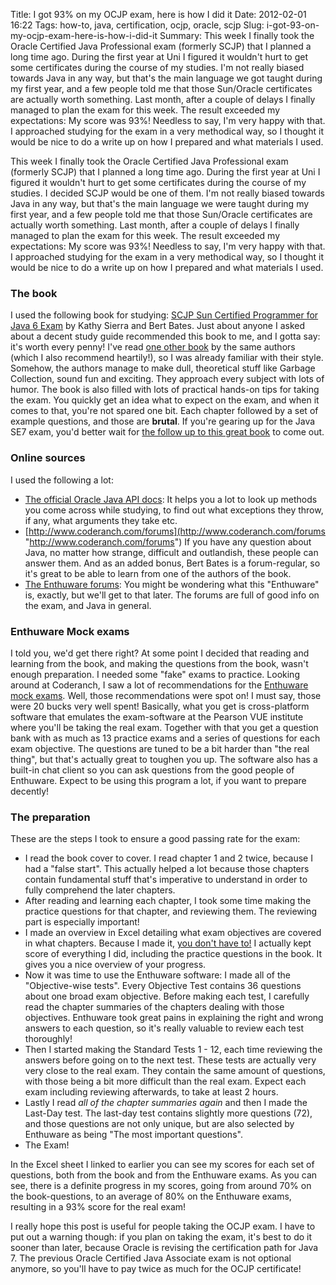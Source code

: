 Title: I got 93% on my OCJP exam, here is how I did it
Date: 2012-02-01 16:22
Tags: how-to, java, certification, ocjp, oracle, scjp
Slug: i-got-93-on-my-ocjp-exam-here-is-how-i-did-it
Summary: This week I finally took the Oracle Certified Java Professional exam (formerly SCJP) that I planned a long time ago. During the first year at Uni I figured it wouldn't hurt to get some certificates during the course of my studies. I'm not really biased towards Java in any way, but that's the main language we got taught during my first year, and a few people told me that those Sun/Oracle certificates are actually worth something. Last month, after a couple of delays I finally managed to plan the exam for this week. The result exceeded my expectations: My score was 93%! Needless to say, I'm very happy with that. I approached studying for the exam in a very methodical way, so I thought it would be nice to do a write up on how I prepared and what materials I used.

This week I finally took the Oracle Certified Java Professional exam (formerly SCJP) that I planned a long time ago. During the first year at Uni I figured it wouldn't hurt to get some certificates during the course of my studies. I decided SCJP would be one of them. I'm not really biased towards Java in any way, but that's the main language we were taught during my first year, and a few people told me that those Sun/Oracle certificates are actually worth something. Last month, after a couple of delays I finally managed to plan the exam for this week. The result exceeded my expectations: My score was 93%! Needless to say, I'm very happy with that.
I approached studying for the exam in a very methodical way, so I thought it would be nice to do a write up on how I prepared and what materials I used.

### The book
I used the following book for studying: [SCJP Sun Certified Programmer for Java 6 Exam](http://www.amazon.com/SCJP-Certified-Programmer-Java-310-065/dp/0071591060/ "SCJP book") by Kathy Sierra and Bert Bates. Just about anyone I asked about a decent study guide recommended this book to me, and I gotta say: it's worth every penny! I've read [one other book](http://www.amazon.com/First-Design-Patterns-Elisabeth-Freeman/dp/0596007124/ "HF: Design Patterns") by the same authors (which I also recommend heartily!), so I was already familiar with their style. Somehow, the authors manage to make dull, theoretical stuff like Garbage Collection, sound fun and exciting. They approach every subject with lots of humor. The book is also filled with lots of practical hands-on tips for taking the exam. You quickly get an idea what to expect on the exam, and when it comes to that, you're not spared one bit. Each chapter followed by a set of example questions, and those are **brutal**.
If you're gearing up for the Java SE7 exam, you'd better wait for [the follow up to this great book](http://www.amazon.com/Programmer-Study-Guide-Certification-Press/dp/0071772006/ "OCJP 7") to come out.

### Online sources
I used the following a lot:

- [The official Oracle Java API docs](http://docs.oracle.com/javase/6/docs/api/ "Java API"): It helps you a lot to look up methods you come across while studying, to find out what exceptions they throw, if any, what arguments they take etc.
- [http://www.coderanch.com/forums](http://www.coderanch.com/forums "http://www.coderanch.com/forums") If you have any question about Java, no matter how strange, difficult and outlandish, these people can answer them. And as an added bonus, Bert Bates is a forum-regular, so it's great to be able to learn from one of the authors of the book.
- [The Enthuware forums](http://enthuware.com/forum/viewforum.php?f=1 "Enthuware Forums"): You might be wondering what this "Enthuware" is, exactly, but we'll get to that later. The forums are full of good info on the exam, and Java in general.

### Enthuware Mock exams
I told you, we'd get there right? At some point I decided that reading and learning from the book, and making the questions from the book, wasn't enough preparation. I needed some "fake" exams to practice. Looking around at Coderanch, I saw a lot of recommendations for the [Enthuware mock exams](http://enthuware.com/ "Enthuware"). Well, those recommendations were spot on! I must say, those were 20 bucks very well spent!
Basically, what you get is cross-platform software that emulates the exam-software at the Pearson VUE institute where you'll be taking the real exam. Together with that you get a question bank with as much as 13 practice exams and a series of questions for each exam objective. The questions are tuned to be a bit harder than "the real thing", but that's actually great to toughen you up. The software also has a built-in chat client so you can ask questions from the good people of Enthuware.
Expect to be using this program a lot, if you want to prepare decently!

### The preparation
These are the steps I took to ensure a good passing rate for the exam:

- I read the book cover to cover. I read chapter 1 and 2 twice, because I had a "false start". This actually helped a lot because those chapters contain fundamental stuff that's imperative to understand in order to fully comprehend the later chapters.
- After reading and learning each chapter, I took some time making the practice questions for that chapter, and reviewing them. The reviewing part is especially important!
- I made an overview in Excel detailing what exam objectives are covered in what chapters. Because I made it, [you don't have to!]({filename}/files/booktopics_objectives.xlsx) I actually kept score of everything I did, including the practice questions in the book. It gives you a nice overview of your progress.
- Now it was time to use the Enthuware software: I made all of the "Objective-wise tests". Every Objective Test contains 36 questions about one broad exam objective. Before making each test, I carefully read the chapter summaries of the chapters dealing with those objectives. Enthuware took great pains in explaining the right and wrong answers to each question, so it's really valuable to review each test thoroughly!
- Then I started making the Standard Tests 1 - 12, each time reviewing the answers before going on to the next test. These tests are actually very very close to the real exam. They contain the same amount of questions, with those being a bit more difficult than the real exam. Expect each exam including reviewing afterwards, to take at least 2 hours.
- Lastly I read _all of the chapter summaries again_ and then I made the Last-Day test. The last-day test contains slightly more questions (72), and those questions are not only unique, but are also selected by Enthuware as being "The most important questions".
- The Exam!

In the Excel sheet I linked to earlier you can see my scores for each set of questions, both from the book and from the Enthuware exams. As you can see, there is a definite progress in my scores, going from around 70% on the book-questions, to an average of 80% on the Enthuware exams, resulting in a 93% score for the real exam!

I really hope this post is useful for people taking the OCJP exam. I have to put out a warning though: if you plan on taking the exam, it's best to do it sooner than later, because Oracle is revising the certification path for Java 7. The previous Oracle Certified Java Associate exam is not optional anymore, so you'll have to pay twice as much for the OCJP certificate!
